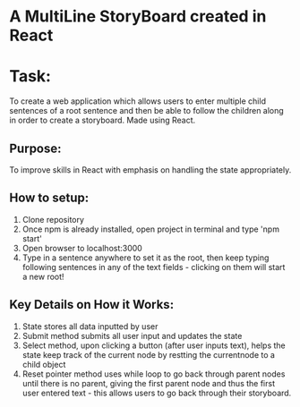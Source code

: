 # A MultiLine StoryBoard created in React 
# Task:
To create a web application which allows users to enter multiple child sentences of a root sentence and then be able to follow the children along in order to create a storyboard. Made using React.

## Purpose: 
To improve skills in React with emphasis on handling the state appropriately.

## How to setup: 
1. Clone repository
2. Once npm is already installed, open project in terminal and type 'npm start'
3. Open browser to localhost:3000
4. Type in a sentence anywhere to set it as the root, then keep typing following sentences in any of the text fields - clicking on them will start a new root!

## Key Details on How it Works:

1. State stores all data inputted by user
2. Submit method submits all user input and updates the state
3. Select method, upon clicking a button (after user inputs text), helps the state keep track of the current node by restting the currentnode to a child object
4. Reset pointer method uses while loop to go back through parent nodes until there is no parent, giving the first parent node and thus the first user entered text - this allows users to go back through their storyboard. 
